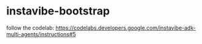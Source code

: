 # instavibe-bootstrap



follow the codelab: https://codelabs.developers.google.com/instavibe-adk-multi-agents/instructions#5

